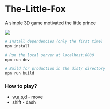 # The-Little-Fox

A simple 3D game motivated the little prince

<p><img src="https://user-images.githubusercontent.com/63278754/136698924-ea891f70-6481-43a8-a243-4aa4486a0750.png" /></p>

``` bash
# Install dependencies (only the first time)
npm install

# Run the local server at localhost:8080
npm run dev

# Build for production in the dist/ directory
npm run build
```

### How to play?
<ul>
  <li>w,a,s,d - move</li>
  <li>shift - dash</li>
  </ul>
